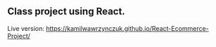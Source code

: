 ## Class project using React.
Live version: https://kamilwawrzynczuk.github.io/React-Ecommerce-Project/
